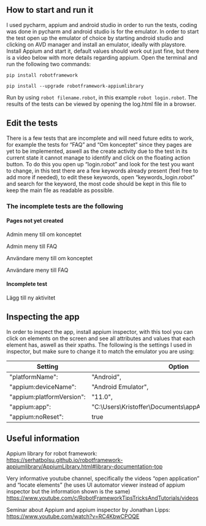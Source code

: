 ## How to start and run it ##

I used pycharm, appium and android studio in order to run the tests, coding was done in pycharm and android studio is for the emulator. 
In order to start the test open up the emulator of choice by starting android studio and clicking on AVD manager and install an emulator, ideally with playstore. 
Install Appium and start it, default values should work out just fine, but there is a video below with more details regarding appium.
Open the terminal and run the following two commands:

`pip install robotframework`  

`pip install --upgrade robotframework-appiumlibrary`

Run by using `robot filename.robot`, in this example `robot login.robot`. 
The results of the tests can be viewed by opening the log.html file in a browser. 

## Edit the tests ##

There is a few tests that are incomplete and will need future edits to work, for example the tests for “FAQ” and “Om konceptet” since they pages are yet to be implemented,
aswell as the create activity due to the test in its current state it cannot manage to identify and click on the floating action button. 
To do this you open up “login.robot” and look for the test you want to change, in this test there are a few keywords already present (feel free to add more if needed), 
to edit these keywords, open “keywords_login.robot” and search for the keyword, the most code should be kept in this file to keep the main file as readable as possible. 

###  The incomplete tests are the following  ###
  #### Pages not yet created  ####
Admin meny till om konceptet
  
Admin meny till FAQ
  
Användare meny till om konceptet
  
Användare meny till FAQ
  
  #### Incomplete test ####
Lägg till ny aktivitet
## Inspecting the app ##

In order to inspect the app, install appium inspector, with this tool you can click on elements on the screen and see all attributes and values that each element has, aswell as their xpaths. 
The following is the settings I used in inspector, but make sure to change it to match the emulator you are using: 

  Setting | Option
  ------- | -------
  "platformName": | "Android",
  "appium:deviceName": | "Android Emulator",
  "appium:platformVersion": | "11.0",
  "appium:app": | "C:\\Users\\Kristoffer\\Documents\\appAPK\\name_of_apk.apk",
  "appium:noReset": | true



## Useful information ## 
Appium library for robot framework: https://serhatbolsu.github.io/robotframework-appiumlibrary/AppiumLibrary.html#library-documentation-top

Very informative youtube channel, specifically the videos “open application” and “locate elements” (he uses UI automator viewer instead of appium inspector but the information shown is the same) 
https://www.youtube.com/c/RobotFrameworkTipsTricksAndTutorials/videos

Seminar about Appium and appium inspector by Jonathan Lipps: https://www.youtube.com/watch?v=RC4KbwCPOQE

